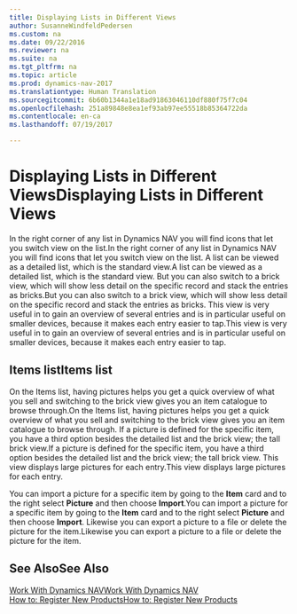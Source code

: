 ```yaml
---
title: Displaying Lists in Different Views
author: SusanneWindfeldPedersen
ms.custom: na
ms.date: 09/22/2016
ms.reviewer: na
ms.suite: na
ms.tgt_pltfrm: na
ms.topic: article
ms.prod: dynamics-nav-2017
ms.translationtype: Human Translation
ms.sourcegitcommit: 6b60b1344a1e18ad91863046110df880f75f7c04
ms.openlocfilehash: 251a89848e8ea1ef93ab97ee55518b85364722da
ms.contentlocale: en-ca
ms.lasthandoff: 07/19/2017

---
```


# <a name="displaying-lists-in-different-views"></a><span data-ttu-id="95600-102">Displaying Lists in Different Views</span><span class="sxs-lookup"><span data-stu-id="95600-102">Displaying Lists in Different Views</span></span>
<span data-ttu-id="95600-103">In the right corner of any list in Dynamics NAV you will find icons that let you switch view on the list.</span><span class="sxs-lookup"><span data-stu-id="95600-103">In the right corner of any list in Dynamics NAV you will find icons that let you switch view on the list.</span></span> <span data-ttu-id="95600-104">A list can be viewed as a detailed list, which is the standard view.</span><span class="sxs-lookup"><span data-stu-id="95600-104">A list can be viewed as a detailed list, which is the standard view.</span></span> <span data-ttu-id="95600-105">But you can also switch to a brick view, which will show less detail on the specific record and stack the entries as bricks.</span><span class="sxs-lookup"><span data-stu-id="95600-105">But you can also switch to a brick view, which will show less detail on the specific record and stack the entries as bricks.</span></span> <span data-ttu-id="95600-106">This view is very useful in to gain an overview of several entries and is in particular useful on smaller devices, because it makes each entry easier to tap.</span><span class="sxs-lookup"><span data-stu-id="95600-106">This view is very useful in to gain an overview of several entries and is in particular useful on smaller devices, because it makes each entry easier to tap.</span></span>

## <a name="items-list"></a><span data-ttu-id="95600-107">Items list</span><span class="sxs-lookup"><span data-stu-id="95600-107">Items list</span></span>
<span data-ttu-id="95600-108">On the Items list, having pictures helps you get a quick overview of what you sell and switching to the brick view gives you an item catalogue to browse through.</span><span class="sxs-lookup"><span data-stu-id="95600-108">On the Items list, having pictures helps you get a quick overview of what you sell and switching to the brick view gives you an item catalogue to browse through.</span></span> <span data-ttu-id="95600-109">If a picture is defined for the specific item, you have a third option besides the detailed list and the brick view; the tall brick view.</span><span class="sxs-lookup"><span data-stu-id="95600-109">If a picture is defined for the specific item, you have a third option besides the detailed list and the brick view; the tall brick view.</span></span> <span data-ttu-id="95600-110">This view displays large pictures for each entry.</span><span class="sxs-lookup"><span data-stu-id="95600-110">This view displays large pictures for each entry.</span></span>

<span data-ttu-id="95600-111">You can import a picture for a specific item by going to the **Item** card and to the right select **Picture** and then choose **Import**.</span><span class="sxs-lookup"><span data-stu-id="95600-111">You can import a picture for a specific item by going to the **Item** card and to the right select **Picture** and then choose **Import**.</span></span> <span data-ttu-id="95600-112">Likewise you can export a picture to a file or delete the picture for the item.</span><span class="sxs-lookup"><span data-stu-id="95600-112">Likewise you can export a picture to a file or delete the picture for the item.</span></span>  

## <a name="see-also"></a><span data-ttu-id="95600-113">See Also</span><span class="sxs-lookup"><span data-stu-id="95600-113">See Also</span></span>
[<span data-ttu-id="95600-114">Work With Dynamics NAV</span><span class="sxs-lookup"><span data-stu-id="95600-114">Work With Dynamics NAV</span></span>](ui-work-product.md)  
[<span data-ttu-id="95600-115">How to: Register New Products</span><span class="sxs-lookup"><span data-stu-id="95600-115">How to: Register New Products</span></span>](inventory-how-register-new-products.md)  


